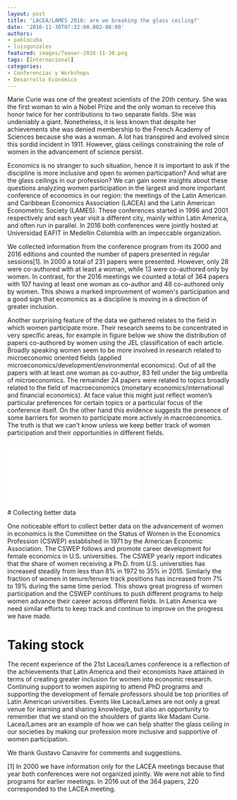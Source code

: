 ```yaml
---
layout: post
title: 'LACEA/LAMES 2016: are we breaking the glass ceiling?'
date: '2016-11-30T07:32:00.002-08:00'
authors:
- pablocuba
- luisgonzales
featured: images/Teaser-2016-11-30.png
tags: [Internacional]
categories:
- Conferencias y Workshops
- Desarrollo Económico
---
```

Marie Curie was one of the greatest scientists of the 20th century. She was the first woman to win a Nobel Prize and the only woman to receive this honor twice for her contributions to two separate fields. She was undeniably a giant. Nonetheless, it is less known that despite her achievements she was denied membership to the French Academy of Sciences because she was a woman. A lot has transpired and evolved since this sordid incident in 1911. However, glass ceilings constraining the role of women in the advancement of science persist.

Economics is no stranger to such situation, hence it is important to ask if the discipline is more inclusive and open to women participation? And what are the glass ceilings in our profession? We can gain some insights about these questions analyzing women participation in the largest and more important conference of economics in our region: the meetings of the Latin American and Caribbean Economics Association (LACEA) and the Latin American Econometric Society (LAMES). These conferences started in 1996 and 2001 respectively and each year visit a different city, mainly within Latin America, and often run in parallel. In 2016 both conferences were jointly hosted at Universidad EAFIT in Medellin Colombia with an impeccable organization.

We collected information from the conference program from its 2000 and 2016 editions and counted the number of papers presented in regular sessions[1]. In 2000 a total of 231 papers were presented. However, only 28 were co-authored with at least a woman, while 13 were co-authored only by women. In contrast, for the 2016 meetings we counted a total of 364 papers with 107 having at least one woman as co-author and 48 co-authored only by women. This shows a marked improvement of women's participation and a good sign that economics as a discipline is moving in a direction of greater inclusion.

Another surprising feature of the data we gathered relates to the field in which women participate more. Their research seems to be concentrated in very specific areas, for example in figure below we show the distribution of papers co-authored by women using the JEL classification of each article. Broadly speaking women seem to be more involved in research related to microeconomic oriented fields (applied microeconomics/development/environmental economics). Out of all the papers with at least one woman as co-author, 83 fell under the big umbrella of microeconomics. The remainder 24 papers were related to topics broadly related to the field of macroeconomics (monetary economics/international and financial economics). At face value this might just reflect women’s particular preferences for certain topics or a particular focus of the conference itself. On the other hand this evidence suggests the presence of some barriers for women to participate more actively in macroeconomics. The truth is that we can’t know unless we keep better track of women participation and their opportunities in different fields.
<div class="frame-container">
<iframe frameborder="0" scrolling="no" src="//plot.ly/~faro/115.embed"></iframe>
</div>
# Collecting better data

One noticeable effort to collect better data on the advancement of women in economics is the Committee on the Status of Women in the Economics Profession (CSWEP) established in 1971 by the American Economic Association. The CSWEP follows and promote career development for female economics in U.S. universities. The CSWEP yearly report indicates that the share of women receiving a Ph.D. from U.S. universities has increased steadily from less than 8% in 1972 to 35% in 2015. Similarly the fraction of women in tenure/tenure track positions has increased from 7% to 19% during the same time period. This shows great progress of women participation and the CSWEP continues to push different programs to help women advance their career across different fields. In Latin America we need similar efforts to keep track and continue to improve on the progress we have made.

# Taking stock

The recent experience of the 21st Lacea/Lames conference is a reflection of the achievements that Latin America and their economists have attained in terms of creating greater inclusion for women into economic research. Continuing support to women aspiring to attend PhD programs and supporting the development of female professors should be top priorities of Latin American universities. Events like Lacea/Lames are not only a great venue for learning and sharing knowledge, but also an opportunity to remember that we stand on the shoulders of giants like Madam Curie. Lacea/Lames are an example of how we can help shatter the glass ceiling in our societies by making our profession more inclusive and supportive of women participation.

We thank Gustavo Canavire for comments and suggestions.

[1] In 2000 we have information only for the LACEA meetings because that year both conferences were not organized jointly. We were not able to find programs for earlier meetings. In 2016 out of the 364 papers, 220 corresponded to the LACEA meeting.
